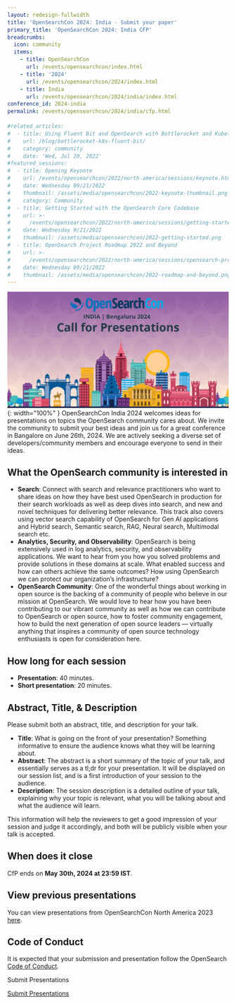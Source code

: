 ```yaml
---
layout: redesign-fullwidth
title: 'OpenSearchCon 2024: India - Submit your paper'
primary_title: 'OpenSearchCon 2024: India CFP'
breadcrumbs:
  icon: community
  items:
    - title: OpenSearchCon
      url: /events/opensearchcon/index.html
    - title: '2024'
      url: /events/opensearchcon/2024/index.html
    - title: India
      url: /events/opensearchcon/2024/india/index.html
conference_id: 2024-india
permalink: /events/opensearchcon/2024/india/cfp.html

#related_articles:
#  - title: Using Fluent Bit and OpenSearch with Bottlerocket and Kubelet logs
#    url: /blog/bottlerocket-k8s-fluent-bit/
#    category: community
#    date: 'Wed, Jul 20, 2022'
#featured_sessions:
#  - title: Opening Keynote
#    url: /events/opensearchcon/2022/north-america/sessions/keynote.html
#    date: Wednesday 09/21/2022
#    thumbnail: /assets/media/opensearchcon/2022-keynote-thumbnail.png
#    category: Community
#  - title: Getting Started with the OpenSearch Core Codebase
#    url: >-
#      /events/opensearchcon/2022/north-america/sessions/getting-started-with-opensearch-core-codebase.html
#    date: Wednesday 9/21/2022
#    thumbnail: /assets/media/opensearchcon/2022-getting-started.png
#  - title: OpenSearch Project Roadmap 2022 and Beyond
#    url: >-
#      /events/opensearchcon/2022/north-america/sessions/opensearch-project-roadmap-2022-and-beyond.html
#    date: Wednesday 09/21/2022
#    thumbnail: /assets/media/opensearchcon/2022-roadmap-and-beyond.png
---
```

![CFP Banner](/assets/media/opensearchcon/2024/OpenSearchCon_India_CFP_Banner.png){: width="100%" }
OpenSearchCon India 2024 welcomes ideas for presentations on topics the OpenSearch community cares about. We invite the community to submit your best ideas and join us for a great conference in Bangalore on June 26th, 2024. We are actively seeking a diverse set of developers/community members and encourage everyone to send in their ideas.

## What the OpenSearch community is interested in

* **Search**: Connect with search and relevance practitioners who want to share ideas on how they have best used OpenSearch in production for their search workloads as well as deep dives into search, and new and novel techniques for delivering better relevance. This track also covers using vector search capability of OpenSearch for Gen AI applications and Hybrid search, Semantic search, RAG, Neural search, Multimodal search etc.
* **Analytics, Security, and Observability**: OpenSearch is being extensively used in log analytics, security, and observability applications. We want to hear from you how you solved problems and provide solutions in these domains at scale. What enabled success and how can others achieve the same outcomes? How using OpenSearch we can protect our organization’s infrastructure?
* **OpenSearch Community**: One of the wonderful things about working in open source is the backing of a community of people who believe in our mission at OpenSearch. We would love to hear how you have been contributing to our vibrant community as well as how we can contribute to OpenSearch or open source, how to foster community engagement, how to build the next generation of open source leaders — virtually anything that inspires a community of open source technology enthusiasts is open for consideration here.

## How long for each session

* **Presentation**: 40 minutes.
* **Short presentation**: 20 minutes.

## Abstract, Title, & Description

Please submit both an abstract, title, and description for your talk.

* **Title**: What is going on the front of your presentation? Something informative to ensure the audience knows what they will be learning about.
* **Abstract**: The abstract is a short summary of the topic of your talk, and essentially serves as a tl;dr for your presentation. It will be displayed on our session list, and is a first introduction of your session to the audience.
* **Description**: The session description is a detailed outline of your talk, explaining why your topic is relevant, what you will be talking about and what the audience will learn.

This information will help the reviewers to get a good impression of your session and judge it accordingly, and both will be publicly visible when your talk is accepted.

## When does it close

CfP ends on **May 30th, 2024 at 23:59 IST**.

## View previous presentations

You can view presentations from OpenSearchCon North America 2023 [here](https://www.youtube.com/playlist?list=PLzgr9zSpws166-ndhm5W49L9bJmiWjsrm).

## Code of Conduct

It is expected that your submission and presentation follow the OpenSearch [Code of Conduct](https://neonicheintegrated.in/2024/aws/opensearch/registration/cfp.php#).

<label class="redesign-buttons--label">Submit Presentations</label>
<div class="redesign-button-pair--wrapper">
            <div class="redesign-button--wrapper redesign-button--wrapper__text-only__dark">
                <a href="https://airtable.com/embed/apppC3Z0EqIapqw70/pag4PgrY0cf1zrCqa/form" class="redesign-button--anchor">
                    Submit Presentations
                </a>
            </div>
</div>

<br/>


